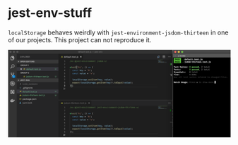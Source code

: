 # jest-env-stuff

`localStorage` behaves weirdly with `jest-environment-jsdom-thirteen` in one of our projects. This project can not reproduce it.

![Screenshot showing both tests pass](https://raw.githubusercontent.com/theneva/jest-env-stuff/master/screenshot.png)

